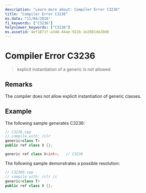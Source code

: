 ```yaml
---
description: "Learn more about: Compiler Error C3236"
title: "Compiler Error C3236"
ms.date: "11/04/2016"
f1_keywords: ["C3236"]
helpviewer_keywords: ["C3236"]
ms.assetid: 4ef1871f-a348-44ae-922b-1e2081de20d0
---
```

# Compiler Error C3236

> explicit instantiation of a generic is not allowed

## Remarks

The compiler does not allow explicit instantiation of generic classes.

## Example

The following sample generates C3236:

```cpp
// C3236.cpp
// compile with: /clr
generic<class T>
public ref class X {};

generic ref class X<int>;   // C3236
```

The following sample demonstrates a possible resolution:

```cpp
// C3236b.cpp
// compile with: /clr /c
generic<class T>
public ref class X {};
```
